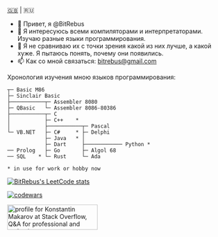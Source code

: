 [&#127468;&#127463;](README.md) | &#127479;&#127482;

- 👋 Привет, я @BitRebus
- 👀 Я интересуюсь всеми компиляторами и интерпретаторами. Изучаю разные языки программирования.
- 🌱 Я не сравниваю их с точки зрения какой из них лучше, а какой хуже. Я пытаюсь понять, почему они появились.
- 📫 Как со мной связаться: bitrebus@gmail.com

Хронология изучения мною языков программирования:
```
┬─ Basic M86
├─ Sinclair Basic
├───────────┬─ Assembler 8080
├─ QBasic   └─ Assembler 8086-80386
├───────────┬─ C
│           ├─ C++    *
│           ├───────────┬─ Pascal
└─ VB.NET   ├─ C#     * ├─ Delphi
            ├─ Java   * │
            ├─ Dart     ├──────────── Python *
── Prolog   ├─ Go       ├─ Algol 68
── SQL    * └─ Rust     └─ Ada

* in use for work or hobby now
```

[![BitRebus's LeetCode stats](https://leetcode-stats-six.vercel.app/api?username=bitrebus&theme=dark)](https://github.com/bitrebus/leetcode-stats)

[![codewars](https://www.codewars.com/users/Bit%20Rebus/badges/large)](https://www.codewars.com/users/Bit%20Rebus)

<a href="https://stackoverflow.com/users/22851022/konstantin-makarov"><img src="https://stackoverflow.com/users/flair/22851022.png?theme=dark" width="208" height="58" alt="profile for Konstantin Makarov at Stack Overflow, Q&amp;A for professional and enthusiast programmers" title="profile for Konstantin Makarov at Stack Overflow, Q&amp;A for professional and enthusiast programmers"></a>
